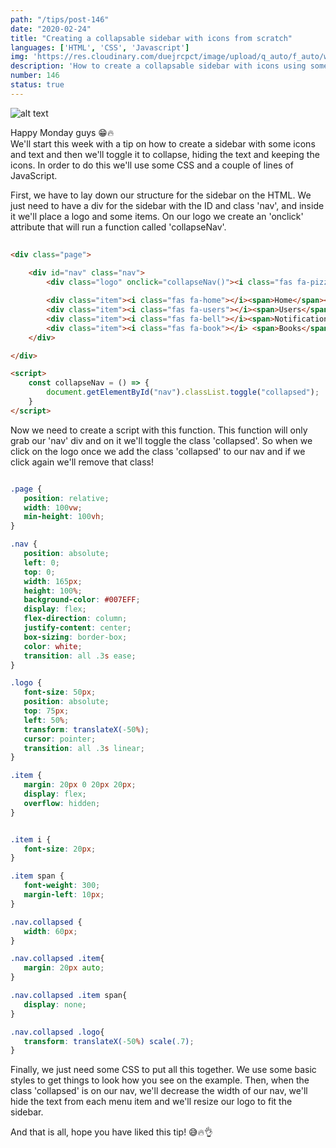 ```yaml
---
path: "/tips/post-146"
date: "2020-02-24"
title: "Creating a collapsable sidebar with icons from scratch"
languages: ['HTML', 'CSS', 'Javascript']
img: 'https://res.cloudinary.com/duejrcpct/image/upload/q_auto/f_auto/w_1000/v1588111005/tips/146-1_m4aifv.png'
description: 'How to create a collapsable sidebar with icons using some CSS'
number: 146
status: true
---
```


![alt text](https://res.cloudinary.com/duejrcpct/image/upload/q_auto/v1589127318/tips/146-2_ljhrot.gif "Collapsable sidebar")

Happy Monday guys 😁🔥  
We'll start this week with a tip on how to create a sidebar with some icons and text and then we'll toggle it to collapse, hiding the text and keeping the icons. In order to do this we'll use some CSS and a couple of lines of JavaScript.

First, we have to lay down our structure for the sidebar on the HTML. We just need to have a div for the sidebar with the ID and class 'nav', and inside it we'll place a logo and some items. On our logo we create an 'onclick' attribute that will run a function called 'collapseNav'.

```html
 
<div class="page">
           
    <div id="nav" class="nav">
        <div class="logo" onclick="collapseNav()"><i class="fas fa-pizza-slice"></i></div>

        <div class="item"><i class="fas fa-home"></i><span>Home</span></div>
        <div class="item"><i class="fas fa-users"></i><span>Users</span></div>
        <div class="item"><i class="fas fa-bell"></i><span>Notifications</span></div>
        <div class="item"><i class="fas fa-book"></i> <span>Books</span></div>
    </div>

</div>

<script>
    const collapseNav = () => {
        document.getElementById("nav").classList.toggle("collapsed");
    }
</script>

 ```

Now we need to create a script with this function. This function will only grab our 'nav' div and on it we'll toggle the class 'collapsed'. So when we click on the logo once we add the class 'collapsed' to our nav and if we click again we'll remove that class!

 ```css

 .page {
    position: relative;
    width: 100vw;
    min-height: 100vh;
}

.nav {
    position: absolute;
    left: 0;
    top: 0;
    width: 165px;
    height: 100%;
    background-color: #007EFF;
    display: flex;
    flex-direction: column;
    justify-content: center;
    box-sizing: border-box;
    color: white;
    transition: all .3s ease;
}

.logo {
    font-size: 50px;
    position: absolute;
    top: 75px;
    left: 50%;
    transform: translateX(-50%);
    cursor: pointer;
    transition: all .3s linear;
}

.item {
    margin: 20px 0 20px 20px;
    display: flex;
    overflow: hidden;
}


.item i {
    font-size: 20px;
}

.item span {
    font-weight: 300;
    margin-left: 10px;
}

.nav.collapsed {
    width: 60px;
}

.nav.collapsed .item{
    margin: 20px auto;
}

.nav.collapsed .item span{
    display: none;
}

.nav.collapsed .logo{
    transform: translateX(-50%) scale(.7);
}

```

Finally, we just need some CSS to put all this together. We use some basic styles to get things to look how you see on the example. Then, when the class 'collapsed' is on our nav, we'll decrease the width of our nav, we'll hide the text from each menu item and we'll resize our logo to fit the sidebar.

And that is all, hope you have liked this tip! 😅🔥👌
